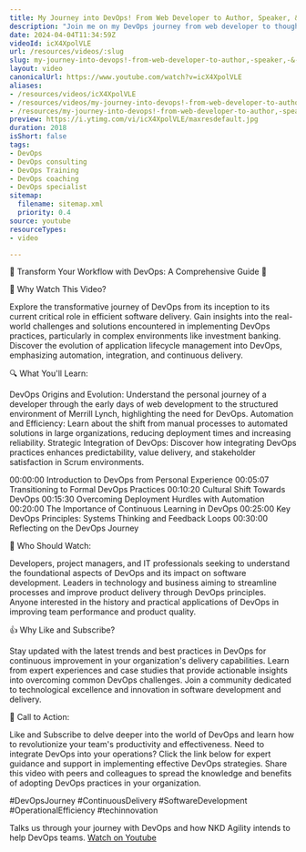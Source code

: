 ```yaml
---
title: My Journey into DevOps! From Web Developer to Author, Speaker, & Thought Leader.
description: "Join me on my DevOps journey from web developer to thought leader! Discover insights, challenges, and strategies for transforming software delivery. \U0001F680"
date: 2024-04-04T11:34:59Z
videoId: icX4XpolVLE
url: /resources/videos/:slug
slug: my-journey-into-devops!-from-web-developer-to-author,-speaker,-&-thought-leader-
layout: video
canonicalUrl: https://www.youtube.com/watch?v=icX4XpolVLE
aliases:
- /resources/videos/icX4XpolVLE
- /resources/videos/my-journey-into-devops!-from-web-developer-to-author,-speaker,-&-thought-leader-
- /resources/my-journey-into-devops!-from-web-developer-to-author,-speaker,-&-thought-leader-
preview: https://i.ytimg.com/vi/icX4XpolVLE/maxresdefault.jpg
duration: 2018
isShort: false
tags:
- DevOps
- DevOps consulting
- DevOps Training
- DevOps coaching
- DevOps specialist
sitemap:
  filename: sitemap.xml
  priority: 0.4
source: youtube
resourceTypes:
- video

---
```

 🚀 Transform Your Workflow with DevOps: A Comprehensive Guide 🚀

🎯 Why Watch This Video?

Explore the transformative journey of DevOps from its inception to its current critical role in efficient software delivery.
Gain insights into the real-world challenges and solutions encountered in implementing DevOps practices, particularly in complex environments like investment banking.
Discover the evolution of application lifecycle management into DevOps, emphasizing automation, integration, and continuous delivery.

🔍 What You'll Learn:

DevOps Origins and Evolution: Understand the personal journey of a developer through the early days of web development to the structured environment of Merrill Lynch, highlighting the need for DevOps.
Automation and Efficiency: Learn about the shift from manual processes to automated solutions in large organizations, reducing deployment times and increasing reliability.
Strategic Integration of DevOps: Discover how integrating DevOps practices enhances predictability, value delivery, and stakeholder satisfaction in Scrum environments.


00:00:00 Introduction to DevOps from Personal Experience
00:05:07 Transitioning to Formal DevOps Practices
00:10:20 Cultural Shift Towards DevOps
00:15:30 Overcoming Deployment Hurdles with Automation
00:20:00 The Importance of Continuous Learning in DevOps
00:25:00 Key DevOps Principles: Systems Thinking and Feedback Loops
00:30:00 Reflecting on the DevOps Journey

👥 Who Should Watch:

Developers, project managers, and IT professionals seeking to understand the foundational aspects of DevOps and its impact on software development.
Leaders in technology and business aiming to streamline processes and improve product delivery through DevOps principles.
Anyone interested in the history and practical applications of DevOps in improving team performance and product quality.

👍 Why Like and Subscribe?

Stay updated with the latest trends and best practices in DevOps for continuous improvement in your organization's delivery capabilities.
Learn from expert experiences and case studies that provide actionable insights into overcoming common DevOps challenges.
Join a community dedicated to technological excellence and innovation in software development and delivery.

📢 Call to Action:

Like and Subscribe to delve deeper into the world of DevOps and learn how to revolutionize your team's productivity and effectiveness.
Need to integrate DevOps into your operations? Click the link below for expert guidance and support in implementing effective DevOps strategies.
Share this video with peers and colleagues to spread the knowledge and benefits of adopting DevOps practices in your organization.

#DevOpsJourney #ContinuousDelivery #SoftwareDevelopment #OperationalEfficiency #techinnovation 

Talks us through your journey with DevOps and how NKD Agility intends to help DevOps teams. 
 [Watch on Youtube](https://www.youtube.com/watch?v=icX4XpolVLE)
